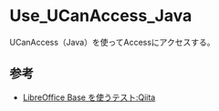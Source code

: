 # Use_UCanAccess_Java
UCanAccess（Java）を使ってAccessにアクセスする。

## 参考

- [LibreOffice Base を使うテスト:Qiita](https://qiita.com/nanbuwks/items/3742c7ab4805d187326d)